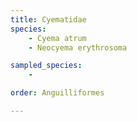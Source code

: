 ```yaml
---
title: Cyematidae
species:
    - Cyema atrum
    - Neocyema erythrosoma

sampled_species:
    - 

order: Anguilliformes

---
```

